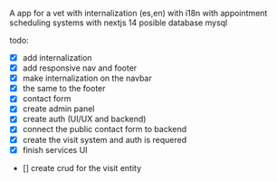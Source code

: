 A app for a vet with internalization (es,en) with i18n
with appointment scheduling systems with nextjs 14
posible database mysql

todo:

- [x] add internalization
- [x] add responsive nav and footer
- [x] make internalization on the navbar
- [x] the same to the footer
- [x] contact form
- [x] create admin panel
- [x] create auth (UI/UX and backend)
- [x] connect the public contact form to backend
- [x] create the visit system and auth is requered
- [x] finish services UI
- [] create crud for the visit entity
